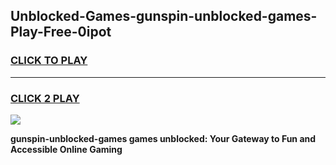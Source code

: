 
## Unblocked-Games-gunspin-unblocked-games-Play-Free-0ipot
<h3>
<a href="https://premium76.site?title=gunspin-unblocked-games&ref=22A">CLICK TO PLAY</a></h3>
<hr>

<h3>
<a href="https://premium76.site?title=gunspin-unblocked-games&ref=22A">CLICK 2 PLAY</a>
  
</h3>

<a href="https://premium76.site?title=gunspin-unblocked-games&ref=22A"><img src="https://clearcache.store/games.png"></a>


**gunspin-unblocked-games games unblocked: Your Gateway to Fun and Accessible Online Gaming**
